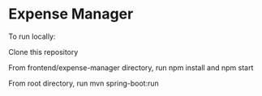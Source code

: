 # Expense Manager
To run locally:

Clone this repository

From frontend/expense-manager directory, run npm install and npm start

From root directory, run mvn spring-boot:run

